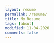 ```yaml
---
layout: resume
permalink: /resume/
title: My Resume
tags: [about]
modified: 11-04-2020
comments: false
---
```


